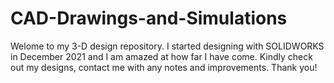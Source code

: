 # CAD-Drawings-and-Simulations

Welome to my 3-D design repository. I started designing with SOLIDWORKS in December 2021 and I am amazed at how far I have come. Kindly check out my designs, contact me with any notes and improvements. Thank you!
